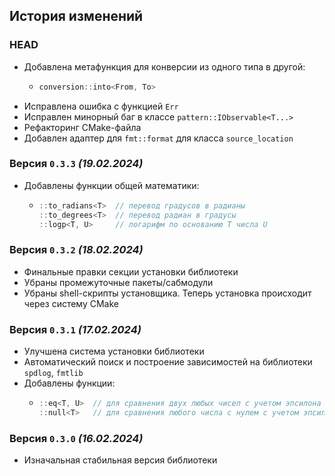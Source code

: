 ## История изменений
### HEAD
- Добавлена метафункция для конверсии из одного типа в другой:
  - ```cpp
    conversion::into<From, To>
    ```
- Исправлена ошибка с функцией `Err`
- Исправлен минорный баг в классе `pattern::IObservable<T...>`
- Рефакторинг CMake-файла
- Добавлен адаптер для `fmt::format` для класса `source_location`
    
### Версия `0.3.3` *(19.02.2024)*
- Добавлены функции общей математики: 
  - ```cpp
    ::to_radians<T>  // перевод градусов в радианы
    ::to_degrees<T>  // перевод радиан в градусы
    ::logp<T, U>     // логарифм по основанию T числа U
    ```

### Версия `0.3.2` *(18.02.2024)*
- Финальные правки секции установки библиотеки
- Убраны промежуточные пакеты/сабмодули
- Убраны shell-скрипты установщика. Теперь установка происходит через систему CMake

### Версия `0.3.1` *(17.02.2024)*
- Улучшена система установки библиотеки
- Автоматический поиск и построение зависимостей на библиотеки `spdlog`, `fmtlib`
- Добавлены функции: 
  - ```cpp
    ::eq<T, U>  // для сравнения двух любых чисел с учетом эпсилона
    ::null<T>   // для сравнения любого числа с нулем с учетом эпсилона    
    ```

### Версия `0.3.0` *(16.02.2024)*
- Изначальная стабильная версия библиотеки